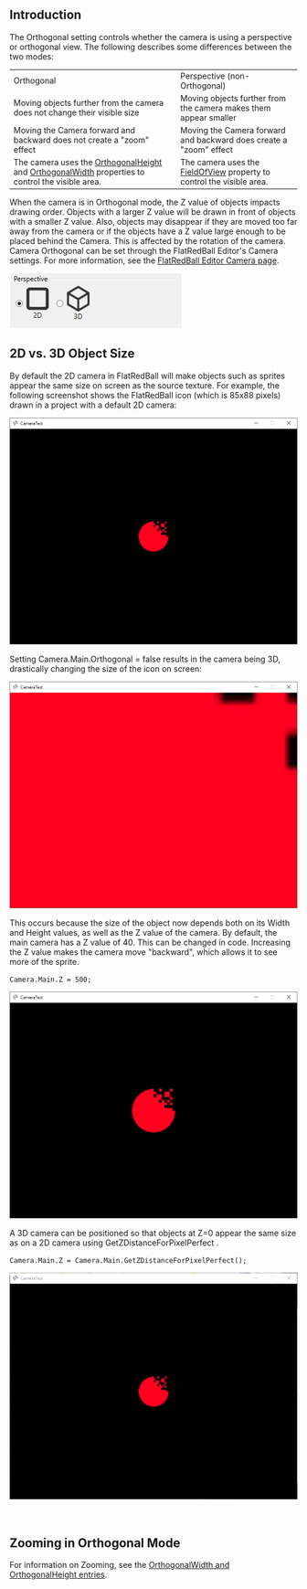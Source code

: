## Introduction

The Orthogonal setting controls whether the camera is using a perspective or orthogonal view. The following describes some differences between the two modes:

|                                                                                                                                                                                                                                                                                                                    |                                                                                                                                                                       |
|--------------------------------------------------------------------------------------------------------------------------------------------------------------------------------------------------------------------------------------------------------------------------------------------------------------------|-----------------------------------------------------------------------------------------------------------------------------------------------------------------------|
| Orthogonal                                                                                                                                                                                                                                                                                                         | Perspective (non-Orthogonal)                                                                                                                                          |
| Moving objects further from the camera does not change their visible size                                                                                                                                                                                                                                          | Moving objects further from the camera makes them appear smaller                                                                                                      |
| Moving the Camera forward and backward does not create a "zoom" effect                                                                                                                                                                                                                                             | Moving the Camera forward and backward does create a "zoom" effect                                                                                                    |
| The camera uses the [OrthogonalHeight](/frb/docs/index.php?title=FlatRedBall.Camera.OrthogonalHeight.md "FlatRedBall.Camera.OrthogonalHeight") and [OrthogonalWidth](/frb/docs/index.php?title=FlatRedBall.Camera.OrthogonalWidth.md "FlatRedBall.Camera.OrthogonalWidth") properties to control the visible area. | The camera uses the [FieldOfView](/frb/docs/index.php?title=FlatRedBall.Camera.FieldOfView.md "FlatRedBall.Camera.FieldOfView") property to control the visible area. |

When the camera is in Orthogonal mode, the Z value of objects impacts drawing order. Objects with a larger Z value will be drawn in front of objects with a smaller Z value. Also, objects may disappear if they are moved too far away from the camera or if the objects have a Z value large enough to be placed behind the Camera. This is affected by the rotation of the camera. Camera Orthogonal can be set through the FlatRedBall Editor's Camera settings. For more information, see the [FlatRedBall Editor Camera page](/documentation/tools/glue-reference/camera/.md).

![](/media/2021-12-img_61ad4e82c644a.png)

## 2D vs. 3D Object Size

By default the 2D camera in FlatRedBall will make objects such as sprites appear the same size on screen as the source texture. For example, the following screenshot shows the FlatRedBall icon (which is 85x88 pixels) drawn in a project with a default 2D camera:

![](/media/2017-02-img_589b4ba326296.png)

Setting Camera.Main.Orthogonal = false results in the camera being 3D, drastically changing the size of the icon on screen:

![](/media/2017-02-img_589b4bdab0c65.png)

This occurs because the size of the object now depends both on its Width and Height values, as well as the Z value of the camera. By default, the main camera has a Z value of 40. This can be changed in code. Increasing the Z value makes the camera move "backward", which allows it to see more of the sprite.

``` lang:c#
Camera.Main.Z = 500;
```

![](/media/2017-02-img_589b4c37477c4.png)

A 3D camera can be positioned so that objects at Z=0 appear the same size as on a 2D camera using GetZDistanceForPixelPerfect .

``` lang:c#
Camera.Main.Z = Camera.Main.GetZDistanceForPixelPerfect();
```

![](/media/2017-02-img_589b4cb559766.png)

 

## 

## Zooming in Orthogonal Mode

For information on Zooming, see the [OrthogonalWidth and OrthogonalHeight entries](/frb/docs/index.php?title=FlatRedBall.Camera.OrthogonalWidth.md "FlatRedBall.Camera.OrthogonalWidth").
